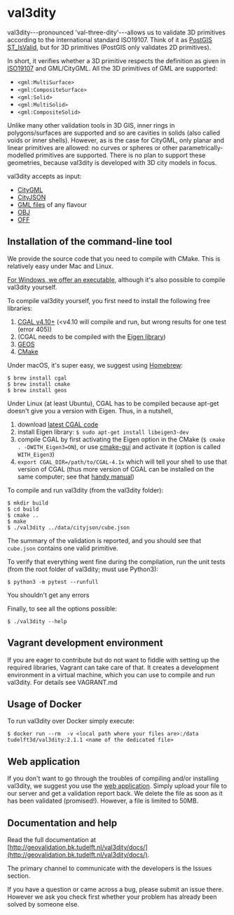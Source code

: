 # val3dity

val3dity---pronounced 'val-three-dity'---allows us to validate 3D primitives according to the international standard ISO19107.
Think of it as [PostGIS ST_IsValid](http://postgis.net/docs/ST_IsValid.html), but for 3D primitives (PostGIS only validates 2D primitives).

In short, it verifies whether a 3D primitive respects the definition as given in [ISO19107](http://www.iso.org/iso/catalogue_detail.htm?csnumber=26012) and GML/CityGML.
All the 3D primitives of GML are supported:

  - `<gml:MultiSurface>`
  - `<gml:CompositeSurface>`
  - `<gml:Solid>`
  - `<gml:MultiSolid>`
  - `<gml:CompositeSolid>`

Unlike many other validation tools in 3D GIS, inner rings in polygons/surfaces are supported and so are cavities in solids (also called voids or inner shells).
However, as is the case for CityGML, only planar and linear primitives are allowed: no curves or spheres or other parametrically-modelled primitives are supported. There is no plan to support these geometries, because val3dity is developed with 3D city models in focus.

val3dity accepts as input:

  - [CityGML](https://www.citygml.org)
  - [CityJSON](http://www.cityjson.org)
  - [GML files](https://en.wikipedia.org/wiki/Geography_Markup_Language) of any flavour
  - [OBJ](https://en.wikipedia.org/wiki/Wavefront_.obj_file)
  - [OFF](https://en.wikipedia.org/wiki/OFF_(file_format))


## Installation of the command-line tool

We provide the source code that you need to compile with CMake.
This is relatively easy under Mac and Linux.

[For Windows, we offer an executable](https://github.com/tudelft3d/val3dity/releases), although it's also possible to compile val3dity yourself.

To compile val3dity yourself, you first need to install the following free libraries:

  1. [CGAL v4.10+](http://www.cgal.org) (<v4.10 will compile and run, but wrong results for one test (error 405))
  1. (CGAL needs to be compiled with the [Eigen library](http://eigen.tuxfamily.org))
  1. [GEOS](http://trac.osgeo.org/geos/)
  1. [CMake](http://www.cmake.org)

Under macOS, it's super easy, we suggest using [Homebrew](http://brew.sh/):

    $ brew install cgal
    $ brew install cmake
    $ brew install geos

Under Linux (at least Ubuntu), CGAL has to be compiled because apt-get doesn't give you a version with Eigen.
Thus, in a nutshell,

  1. download [latest CGAL code](https://github.com/CGAL/cgal/releases)
  1. install Eigen library: `$ sudo apt-get install libeigen3-dev`
  1. compile CGAL by first activating the Eigen option in the CMake (`$ cmake . -DWITH_Eigen3=ON`), or use [cmake-gui](https://cmake.org/runningcmake/) and activate it (option is called `WITH_Eigen3`)
  1. `export CGAL_DIR=/path/to/CGAL-4.1x` which will tell your shell to use that version of CGAL (thus more version of CGAL can be installed on the same computer; see that [handy manual](https://github.com/CGAL/cgal/wiki/Branch-Build))

To compile and run val3dity (from the val3dity folder):

    $ mkdir build
    $ cd build
    $ cmake ..
    $ make
    $ ./val3dity ../data/cityjson/cube.json

The summary of the validation is reported, and you should see that `cube.json` contains one valid primitive.

To verify that everything went fine during the compilation, run the unit tests (from the root folder of val3dity; must use Python3):

    $ python3 -m pytest --runfull

You shouldn't get any errors

Finally, to see all the options possible:

    $ ./val3dity --help

## Vagrant development environment

If you are eager to contribute but do not want to fiddle with setting up the required libraries, Vagrant can take care of that. It creates a development environment in a virtual machine, which you can use to compile and run val3dity. For details see VAGRANT.md

## Usage of Docker

To run val3dity over Docker simply execute:

    $ docker run --rm  -v <local path where your files are>:/data tudelft3d/val3dity:2.1.1 <name of the dedicated file>

## Web application

If you don't want to go through the troubles of compiling and/or installing val3dity, we suggest you use the [web application](http://geovalidation.bk.tudelft.nl/val3dity).
Simply upload your file to our server and get a validation report back.
We delete the file as soon as it has been validated (promised!).
However, a file is limited to 50MB.

## Documentation and help

Read the full documentation at [http://geovalidation.bk.tudelft.nl/val3dity/docs/](http://geovalidation.bk.tudelft.nl/val3dity/docs/).

The primary channel to communicate with the developers is the Issues section.

If you have a question or came across a bug, please submit an issue there.
However we ask you check first whether your problem has already been solved by someone else.
